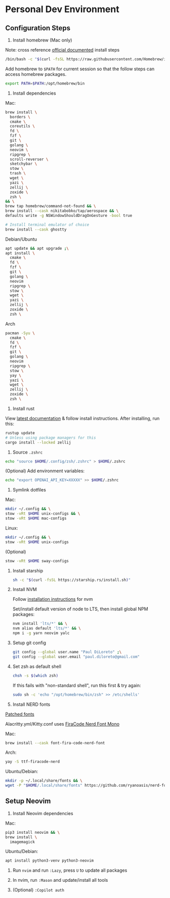 # Personal Dev Environment

## Configuration Steps

1. Install homebrew (Mac only)

Note: cross reference [official documented](https://brew.sh/) install steps
```bash
/bin/bash -c "$(curl -fsSL https://raw.githubusercontent.com/Homebrew/install/HEAD/install.sh)"
```

Add homebrew to `$PATH` for current session so that the follow steps can access homebrew packages.
```bash
export PATH=$PATH:/opt/homebrew/bin
```

1. Install dependencies

Mac:
```bash
brew install \
  borders \
  cmake \
  coreutils \
  fd \
  fzf \
  git \
  golang \
  neovim \
  ripgrep \
  scroll-reverser \
  sketchybar \
  stow \
  trash \
  wget \
  yazi \
  zellij \
  zoxide \
  zsh \
&& \
brew tap homebrew/command-not-found && \
brew install --cask nikitabobko/tap/aerospace && \
defaults write -g NSWindowShouldDragOnGesture -bool true

# Install terminal emulator of choice
brew install --cask ghostty
```

Debian/Ubuntu
```bash
apt update && apt upgrade ;\
apt install \
  cmake \
  fd \
  fzf \
  git \
  golang \
  neovim
  ripgrep \
  stow \
  wget \
  yazi \
  zellij \
  zoxide \
  zsh \
```

Arch
```bash
pacman -Syu \
  cmake \
  fd \
  fzf \
  git \
  golang \
  neovim
  ripgrep \
  stow \
  yay \
  yazi \
  wget \
  zellij \
  zoxide \
  zsh \
```

1. Install rust

View [latest documentation](https://www.rust-lang.org/tools/install) & follow install instructions.
After installing, run this:

```bash
rustup update
# Unless using package managers for this
cargo install --locked zellij
```

1. Source `.zshrc`

```bash
echo "source $HOME/.config/zsh/.zshrc" > $HOME/.zshrc
```

(Optional) Add environment variables:
```bash
echo "export OPENAI_API_KEY=XXXXX" >> $HOME/.zshrc
```

1. Symlink dotfiles

Mac:
```bash
mkdir ~/.config && \
stow -vRt $HOME unix-configs && \
stow -vRt $HOME mac-configs
```

Linux:
```bash
mkdir ~/.config && \
stow -vRt $HOME unix-configs
```
(Optional)
```bash
stow -vRt $HOME sway-configs
```

1.  Install starship

    ```bash
    sh -c "$(curl -fsSL https://starship.rs/install.sh)"
    ```

1.  Install NVM

    Follow [installation instructions](https://github.com/nvm-sh/nvm) for nvm

    Set/install default version of node to LTS, then install global NPM packages:

    ```bash
    nvm install 'lts/*' && \
    nvm alias default 'lts/*' && \
    npm i -g yarn neovim yalc
    ```

1. Setup git config

    ```bash
    git config --global user.name "Paul DiLoreto" ;\
    git config --global user.email "paul.diloreto@gmail.com"
    ```

1.  Set zsh as default shell

    ```bash
    chsh -s $(which zsh)
    ```

    If this fails with "non-standard shell", run this first & try again:
    ```bash
    sudo sh -c 'echo "/opt/homebrew/bin/zsh" >> /etc/shells'
    ```

1. Install NERD fonts

[Patched fonts](https://github.com/ryanoasis/nerd-fonts/raw/master/patched-fonts)

Alacritty.yml/Kitty.conf uses [FiraCode Nerd Font Mono](https://github.com/ryanoasis/nerd-fonts/blob/master/patched-fonts/FiraCode/Regular/FiraCodeNerdFontMono-Regular.ttf)

Mac:
```bash
brew install --cask font-fira-code-nerd-font
```

Arch:
```bash
yay -S ttf-firacode-nerd
```

Ubuntu/Debian:
```bash
mkdir -p ~/.local/share/fonts && \
wget -P "$HOME/.local/share/fonts" https://github.com/ryanoasis/nerd-fonts/blob/master/patched-fonts/FiraCode/Regular/FiraCodeNerdFontMono-Regular.ttf
```


## Setup Neovim

1.  Install Neovim dependencies

Mac:
```bash
pip3 install neovim && \
brew install \
  imagemagick
```

Ubuntu/Debian:
```bash
apt install python3-venv python3-neovim
```

1. Run `nvim` and run `:Lazy`, press `U` to update all packages

1. In nvim, run `:Mason` and update/install all tools

1. (Optional) `:Copilot auth`
